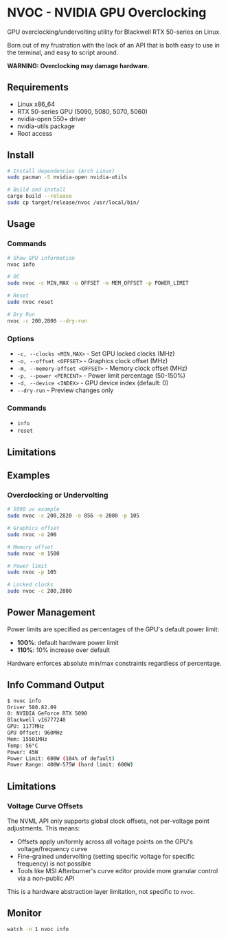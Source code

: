 # NVOC - NVIDIA GPU Overclocking

GPU overclocking/undervolting utility for Blackwell RTX 50-series on Linux.

Born out of my frustration with the lack of an API that is both easy to use in the terminal, and easy to script around.

**WARNING: Overclocking may damage hardware.**

## Requirements

- Linux x86_64
- RTX 50-series GPU (5090, 5080, 5070, 5060)
- nvidia-open 550+ driver
- nvidia-utils package
- Root access

## Install

```bash
# Install dependencies (Arch Linux)
sudo pacman -S nvidia-open nvidia-utils

# Build and install
cargo build --release
sudo cp target/release/nvoc /usr/local/bin/
```

## Usage

### Commands

```bash
# Show GPU information
nvoc info

# OC
sudo nvoc -c MIN,MAX -o OFFSET -m MEM_OFFSET -p POWER_LIMIT

# Reset
sudo nvoc reset

# Dry Run
nvoc -c 200,2800 --dry-run
```

### Options

- `-c, --clocks <MIN,MAX>` - Set GPU locked clocks (MHz)
- `-o, --offset <OFFSET>` - Graphics clock offset (MHz)
- `-m, --memory-offset <OFFSET>` - Memory clock offset (MHz)
- `-p, --power <PERCENT>` - Power limit percentage (50-150%)
- `-d, --device <INDEX>` - GPU device index (default: 0)
- `--dry-run` - Preview changes only

### Commands

- `info`
- `reset`

## Limitations



## Examples

### Overclocking or Undervolting
```bash
# 5090 uv example
sudo nvoc -c 200,2820 -o 856 -m 2000 -p 105

# Graphics offset
sudo nvoc -o 200

# Memory offset
sudo nvoc -m 1500

# Power limit
sudo nvoc -p 105

# Locked clocks
sudo nvoc -c 200,2800
```

## Power Management

Power limits are specified as percentages of the GPU's default power limit:

- **100%**: default hardware power limit
- **110%**: 10% increase over default

Hardware enforces absolute min/max constraints regardless of percentage.

## Info Command Output

```bash
$ nvoc info
Driver 580.82.09
0: NVIDIA GeForce RTX 5090
Blackwell v16777240
GPU: 1177MHz
GPU Offset: 960MHz
Mem: 15501MHz
Temp: 56°C
Power: 45W
Power Limit: 600W (104% of default)
Power Range: 400W-575W (hard limit: 600W)
```

## Limitations

### Voltage Curve Offsets

The NVML API only supports global clock offsets, not per-voltage point adjustments. This means:

- Offsets apply uniformly across all voltage points on the GPU's voltage/frequency curve
- Fine-grained undervolting (setting specific voltage for specific frequency) is not possible
- Tools like MSI Afterburner's curve editor provide more granular control via a non-public API

This is a hardware abstraction layer limitation, not specific to `nvoc`.

## Monitor

```bash
watch -n 1 nvoc info
```
